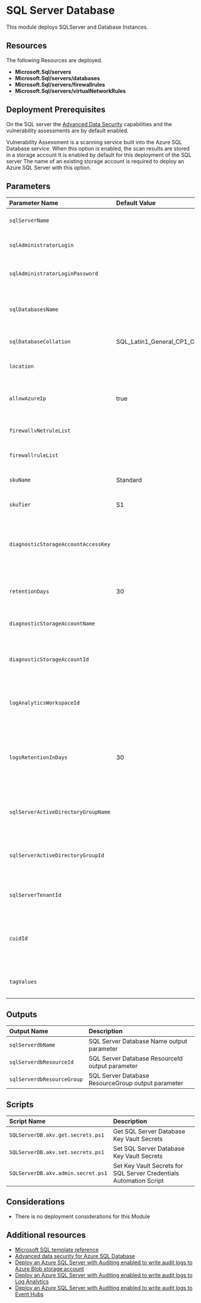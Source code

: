 # SQL Server Database

This module deploys SQLServer and Database Instances.

## Resources

The following Resources are deployed.

+ **Microsoft.Sql/servers**
+ **Microsoft.Sql/servers/databases**
+ **Microsoft.Sql/servers/firewallrules**
+ **Microsoft.Sql/servers/virtualNetworkRules**

## Deployment Prerequisites

On the SQL server the [Advanced Data Security](https://docs.microsoft.com/en-us/azure/sql-database/sql-database-advanced-data-security) capabilities and the vulnerability assessments are by default enabled.

Vulnerability Assessment is a scanning service built into the Azure SQL Database service.
When this option is enabled, the scan results are stored in a storage account
It is enabled by default for this deployment of the SQL server
The name of an existing storage account is required to deploy an Azure SQL Server with this option.

## Parameters

| Parameter Name | Default Value | Required | Description |
| :-             | :-            | :-       |:-           |
| `sqlServerName` || **Required** | Enter the SQL Server Name
| `sqlAdministratorLogin` || **Required** | Enter the SQL Server User Name
| `sqlAdministratorLoginPassword` || **Required** | Enter the SQL Server User Password
| `sqlDatabasesName` || **Required** | Enter the SQL databases name to be created
| `sqlDatabaseCollation` | SQL_Latin1_General_CP1_CI_AS | **Optional** | Enter SQL Database collation
| `location` || **Optional** | Location of all the Resources
| `allowAzureIp` | true | **Optional** | Whether the database is accessible by the Azure services
| `firewallvNetruleList` || **Required** | SQL Server firewall vNet rules list"
| `firewallruleList` || **Required** | SQL Server firewall rule list
| `skuName` | Standard | **Optional** | Name of the SQL Databse sku
| `skuTier` | S1 | **Optional** | Name of the SQL Database tier
| `diagnosticStorageAccountAccessKey` || **Required** | Access key for the storage account to be used for security diagnostics
| `retentionDays` | 30 | **Optional** | Specify the number of days data will be retained for
| `diagnosticStorageAccountName` || **Required** | Storage Account for diagnostics
| `diagnosticStorageAccountId` || **Required** | Resource identifier of the Diagnostic Storage Account
| `logAnalyticsWorkspaceId` || **Required** | Resource identifier of Log Analytics Workspace
| `logsRetentionInDays` | 30 | **Optional** | Specifies the number of days that logs will be kept for; a value of 0 will retain data indefinitely
| `sqlServerActiveDirectoryGroupName` || **Required** | Name of the AAD group which will be set as a SQL Administrator
| `sqlServerActiveDirectoryGroupId` || **Required** | object ID of the AAD group which will be set as a SQL Administrator
| `sqlServerTenantId` || **Required** | Azure tenant id where the SQL Server is created
| `cuidId` || **Optional** | Azure Consumption Revenue Id (GUID). This GUID must be previously registered
| `tagValues` || **Optional** | Optional. Azure Resource Tags object

## Outputs

| Output Name | Description |
| :-          | :-          |
| `sqlServerdbName` | SQL Server Database Name output parameter
| `sqlServerdbResourceId` | SQL Server Database ResourceId output parameter
| `sqlServerdbResourceGroup` | SQL Server Database ResourceGroup output parameter

## Scripts

| Script Name | Description |
| :-          | :-          |
| `SQLServerDB.akv.get.secrets.ps1` | Get SQL Server Database Key Vault Secrets
| `SQLServerDB.akv.set.secrets.ps1` | Set SQL Server Database Key Vault Secrets
| `SQLServerDB.akv.admin.secret.ps1` | Set Key Vault Secrets for SQL Server Credentials Automation Script

## Considerations

+ There is no deployment considerations for this Module

## Additional resources

+ [Microsoft SQL template reference](https://docs.microsoft.com/en-us/azure/templates/microsoft.sql/allversions)
+ [Advanced data security for Azure SQL Database](https://docs.microsoft.com/en-us/azure/sql-database/sql-database-advanced-data-security)
+ [Deploy an Azure SQL Server with Auditing enabled to write audit logs to Azure Blob storage account](https://github.com/Azure/azure-quickstart-templates/tree/master/201-sql-auditing-server-policy-to-blob-storage)
+ [Deploy an Azure SQL Server with Auditing enabled to write audit logs to Log Analytics](https://github.com/Azure/azure-quickstart-templates/tree/master/201-sql-auditing-server-policy-to-oms)
+ [Deploy an Azure SQL Server with Auditing enabled to write audit logs to Event Hubs](https://github.com/Azure/azure-quickstart-templates/tree/master/201-sql-auditing-server-policy-to-eventhub)
